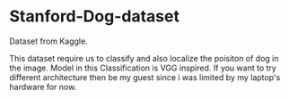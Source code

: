 # Stanford-Dog-dataset
Dataset from Kaggle.

This dataset require us to classify and also localize the poisiton of dog in the image.
Model in this Classification is VGG inspired.
If you want to try different architecture then be my guest since i was limited by my laptop's hardware for now.
